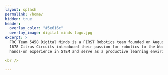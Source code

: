 ```yaml
---
layout: splash
permalink: /home/
hidden: true
header:
  overlay_color: "#5e616c"
  overlay_image: digital minds logo.jpg
excerpt: >
  FRC Team 5458 Digital Minds is a FIRST Robotics team founded on August 26, 2014 when the Davis High School’s FIRST Robotics team, 
  1678 Citrus Circuits introduced their passion for robotics to the Woodland High School and Pioneer High School students. Our goal is to provide students with 
  hands-on experience in STEM and serve as a productive learning environment that fosters collaborative skills in engineering and management.

<br />

---
```

